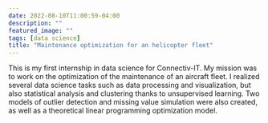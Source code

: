 ```yaml
---
date: 2022-08-10T11:00:59-04:00
description: ""
featured_image: ""
tags: [data science]
title: "Maintenance optimization for an helicopter fleet"
---
```


This is my first internship in data science for Connectiv-IT. My mission was to work on the optimization of the maintenance of an aircraft fleet. I realized several data science tasks such as data processing and visualization, but also statistical analysis and clustering thanks to unsupervised learning. Two models of outlier detection and missing value simulation were also created, as well as a theoretical linear programming optimization model.




